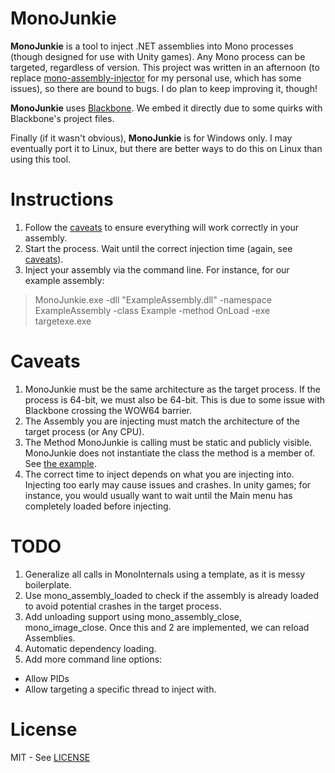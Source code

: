 # MonoJunkie
**MonoJunkie** is a tool to inject .NET assemblies into Mono processes (though designed for use with Unity games). Any Mono process can be targeted, regardless of version. This project was written in an afternoon (to replace [mono-assembly-injector](https://github.com/gamebooster/mono-assembly-injector) for my personal use, which has some issues), so there are bound to bugs. I do plan to keep improving it, though!

**MonoJunkie** uses [Blackbone](https://github.com/DarthTon/Blackbone). We embed it directly due to some quirks with Blackbone's project files.

Finally (if it wasn't obvious), **MonoJunkie** is for Windows only. I may eventually port it to Linux, but there are better ways to do this on Linux than using this tool.

# Instructions
1. Follow the [caveats](#caveats) to ensure everything will work correctly in your assembly.
2. Start the process. Wait until the correct injection time (again, see [caveats](#caveats)).
3. Inject your assembly via the command line. For instance, for our example assembly: 

>MonoJunkie.exe -dll "ExampleAssembly.dll" -namespace ExampleAssembly -class Example -method OnLoad -exe targetexe.exe

# Caveats
1. MonoJunkie must be the same architecture as the target process. If the process is 64-bit, we must also be 64-bit. This is due to some issue with Blackbone crossing the WOW64 barrier.
2. The Assembly you are injecting must match the architecture of the target process (or Any CPU).
3. The Method MonoJunkie is calling must be static and publicly visible. MonoJunkie does not instantiate the class the method is a member of. See [the example](ExampleAssembly/Example.cs).
4. The correct time to inject depends on what you are injecting into. Injecting too early may cause issues and crashes. In unity games; for instance, you would usually want to wait until the Main menu has completely loaded before injecting.

# TODO
1. Generalize all calls in MonoInternals using a template, as it is messy boilerplate.
2. Use mono_assembly_loaded to check if the assembly is already loaded to avoid potential crashes in the target process.
3. Add unloading support using mono_assembly_close, mono_image_close. Once this and 2 are implemented, we can reload Assemblies.
4. Automatic dependency loading.
5. Add more command line options:
 - Allow PIDs
 - Allow targeting a specific thread to inject with.

# License
MIT - See [LICENSE](LICENSE)